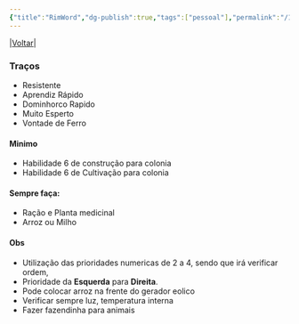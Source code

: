 ```yaml
---
{"title":"RimWord","dg-publish":true,"tags":["pessoal"],"permalink":"/1-minha-vida/rim-word/","dgPassFrontmatter":true}
---
```


|[Voltar](index)|
### Traços
- Resistente
- Aprendiz Rápido
- Dominhorco Rapido
- Muito Esperto
- Vontade de Ferro
#### Minimo
- Habilidade 6 de construção para colonia
- Habilidade 6 de Cultivação para colonia
#### Sempre faça:
- Ração e Planta medicinal
- Arroz ou Milho
#### Obs
- Utilização das prioridades numericas de 2 a 4, sendo que irá verificar ordem,
- Prioridade da **Esquerda** para **Direita**.
- Pode colocar arroz na frente do gerador eolico
- Verificar sempre luz, temperatura interna
- Fazer fazendinha para animais